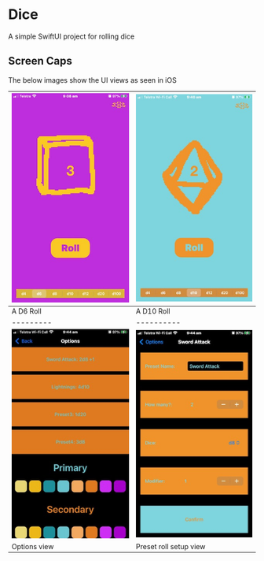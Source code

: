 # Dice
A simple SwiftUI project for rolling dice
## Screen Caps
The below images show the UI views as seen in iOS

| ![A D6 Roll](/Dice/Assets.xcassets/Caps/IMG_1100.imageset/IMG_1100.jpeg) | ![A D10 Roll](/Dice/Assets.xcassets/Caps/IMG_1103.imageset/IMG_1103.jpeg) |
| --------- | ---------- |
| A D6 Roll | A D10 Roll |
| --------- | ---------- |
| ![Options view](/Dice/Assets.xcassets/Caps/IMG_1104.imageset/IMG_1104.jpeg) | ![Preset roll setup view](/Dice/Assets.xcassets/Caps/IMG_1105.imageset/IMG_1105.jpeg) |
| Options view | Preset roll setup view |

